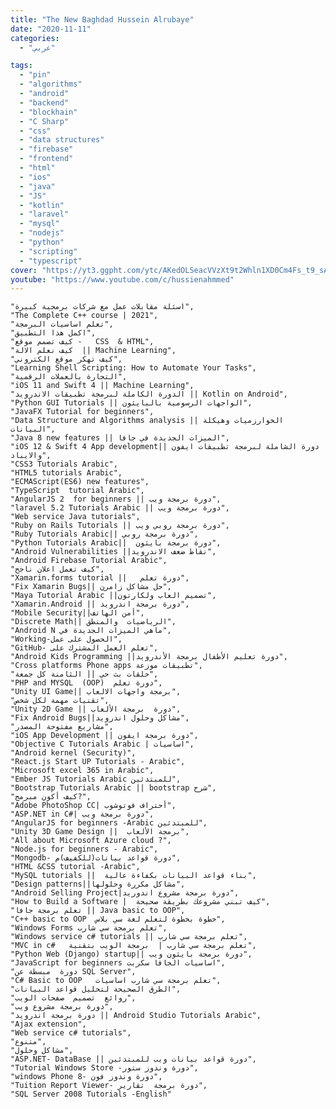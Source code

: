 ```yaml
---
title: "The New Baghdad Hussein Alrubaye"
date: "2020-11-11"
categories:
  - "عربي"

tags:
  - "pin"
  - "algorithms"
  - "android"
  - "backend"
  - "blockhain"
  - "C Sharp"
  - "css"
  - "data structures"
  - "firebase"
  - "frontend"
  - "html"
  - "ios"
  - "java"
  - "JS"
  - "kotlin"
  - "laravel"
  - "mysql"
  - "nodejs"
  - "python"
  - "scripting"
  - "typescript"
cover: "https://yt3.ggpht.com/ytc/AKedOLSeacVVzXt9t2Whln1XD0Cm4Fs_t9_sAK3-uI9dGQ=s88-c-k-c0x00ffffff-no-rj"
youtube: "https://www.youtube.com/c/hussienahmmed"
---
```




    "اسئلة مقابلات عمل مع شركات برمجية كبيرة",
    "The Complete C++ course | 2021",
    "تعلم اساسيات البرمجة",
    "اكمل هذا التطبيق",
    "كيف تصمم موقع -   CSS  & HTML",
    "كيف نعلم الالة  || Machine Learning",
    "كيف تهكر موقع الكتروني",
    "Learning Shell Scripting: How to Automate Your Tasks",
    "التجارة بالعملات الرقمية",
    "iOS 11 and Swift 4 || Machine Learning",
    "الدورة الكاملة لبرمجة تطبيقات الاندرويد || Kotlin on Android",
    "Python GUI Tutorials || الواجهات الرسومية بالبايثون",
    "JavaFX Tutorial for beginners",
    "Data Structure and Algorithms analysis || الخوارزميات وهيكلة البيانات",
    "Java 8 new features || الميزات الجديدة في جافا",
    "iOS 12 & Swift 4 App development|| دورة الشاملة لبرمجة تطبيقات ايفون والايباد",
    "CSS3 Tutorials Arabic",
    "HTML5 tutorials Arabic",
    "ECMAScript(ES6) new features",
    "TypeScript  tutorial Arabic",
    "AngularJS 2  for beginners || دورة برمجة ويب",
    "laravel 5.2 Tutorials Arabic || دورة برمجة ويب",
    "Web service Java tutorials",
    "Ruby on Rails Tutorials || دورة برمجة روبي ويب",
    "Ruby Tutorials Arabic|| دورة برمجة روبي",
    "Python Tutorials Arabic||  دورة برمجة بايثون",
    "Android Vulnerabilities ||نقاط ضعف الاندرويد",
    "Android Firebase Tutorial Arabic",
    "كيف تعمل اعلان ناجح",
    "Xamarin.forms tutorial ||   دورة تعلم",
    "Fix Xamarin Bugs|| حل مشاكل زامرن",
    "Maya Tutorial Arabic ||تصميم العاب ولكارتون",
    "Xamarin.Android || دورة برمجة اندرويد",
    "Mobile Security||أمن الهاتف",
    "Discrete Math|| الرياضيات  والمنطق",
    "Android N ماهي الميزات الجديدة في",
    "Working-الحصول على عمل",
    "GitHub- تعلم العمل المشترك على",
    "Android Kids Programming ||دورة تعليم الأطفال برمجة الأندرويد",
    "Cross platforms Phone apps تطبيقات موزعة",
    "حلقات بث حي || الثامنة كل جمعة",
    "PHP and MYSQL  (OOP)  دورة تعلم",
    "Unity UI Game|| برمجة واجهات الالعاب",
    "تقنيات مهمة لكل شخص",
    "Unity 2D Game || دورة  برمجة الألعاب",
    "Fix Android Bugs||مشاكل وحلول اندرويد",
    "مشاريع مفتوحة المصدر",
    "iOS App Development || دورة برمجة ايفون",
    "Objective C Tutorials Arabic | اساسيات",
    "Android kernel (Security)",
    "React.js Start UP Tutorials - Arabic",
    "Microsoft excel 365 in Arabic",
    "Ember JS Tutorials Arabic للمبتدئين",
    "Bootstrap Tutorials Arabic || bootstrap شرح",
    "كيف أكون مبرمج?",
    "Adobe PhotoShop CC| أحتراف فوتوشوب",
    "ASP.NET in C#| دورة برمجة ويب",
    "AngularJS for beginners -Arabic للمبتدئين",
    "Unity 3D Game Design ||  برمجة الألعاب",
    "All about Microsoft Azure cloud ?",
    "Node.js for beginners - Arabic",
    "Mongodb- دورة قواعد بيانات(للكفيف)م",
    "HTML &CSS tutorial -Arabic",
    "MySQL tutorials ||  بناء قواعد البيانات بكفاءة عالية",
    "Design patterns||مشاكل مكررة وحلولها",
    "Android Selling Project|دورة برمجة مشروع اندوريد",
    "How to Build a Software |  كيف تبني مشروعك بطريقة صحيحة",
    "تعلم برمجة جافا || Java basic to OOP",
    "C++ basic to OOP  خطوة بخطوة لتعلم لغة سي بلاس",
    "Windows Forms تعلم برمجة سي شارب",
    "Windows service c# tutorials || تعلم برمجة سي شارب",
    "MVC in c#   تعلم برمجة سي شارب |  برمجة الويب بتقنية",
    "Python Web (Django) startup|| دورة برمجة بايثون ويب",
    "JavaScript for beginners اساسيات الجافا سكربت",
    "دورة  مبسطة عن SQL Server",
    "C# Basic to OOP   تعلم برمجة سي شارب اساسيات",
    "الطرق الصحيحة لتحليل قواعد البيانات",
    "روائع  تصميم  صفحات الويب",
    "دورة برمجة مشروع ويب",
    "دورة برمجة اندرويد || Android Studio Tutorials Arabic",
    "Ajax extension",
    "Web service c# tutorials",
    "متنوع",
    "مشاكل وحلول",
    "ASP.NET- DataBase || دورة قواعد بيانات ويب للمبتدئين",
    "Tutorial Windows Store -دورة وندوز ستور",
    "windows Phone 8- دورة وندوز فون",
    "Tuition Report Viewer- دورة برمجة  تقارير",
    "SQL Server 2008 Tutorials -English"